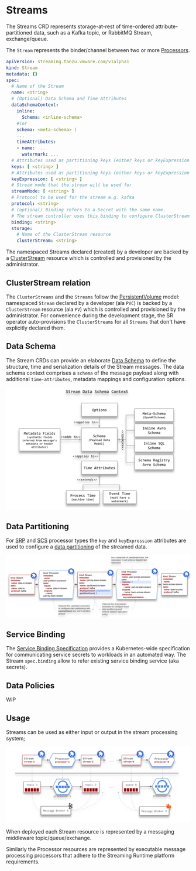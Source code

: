 # Streams

The Streams CRD represents storage-at-rest of time-ordered attribute-partitioned data, such as a Kafka topic, or RabbitMQ Stream, exchange/queue.

The `Stream` represents the binder/channel between two or more [Processors](../processors/overview.md).

```yaml
apiVersion: streaming.tanzu.vmware.com/v1alpha1
kind: Stream
metadata: {}
spec:
  # Name of the Stream
  name: <string>
  # (Optional) Data Schema and Time Attributes
  dataSchemaContext:
    inline:
      Schema: <inline-schema>  
    #(or 
    schema: <meta-schema> )
    ...
    timeAttributes:
    - name: ...
      watermark: ...
  # Attributes used as partitioning keys (either keys or keyExpression is allowed)
  keys: [ <string> ]
  # Attributes used as partitioning keys (either keys or keyExpression is allowed)
  keyExpression: [ <string> ]
  # Stream mode that the stream will be used for
  streamMode: [ <string> ]
  # Protocol to be used for the stream e.g. kafka
  protocol: <string>
  # (optional) Binding refers to a Secret with the same name. 
  # The stream controller uses this binding to configure ClusterStream's auto-creation.
  binding: <string>
  storage:
    # Name of the ClusterStream resource
    clusterStream: <string>
```

The namespaced Streams declared (created) by a developer are backed by a [ClusterStream](../cluster-streams/overview.md) resource which is controlled and provisioned by the administrator.

## ClusterStream relation

The `ClusterStreams` and the `Streams` follow the [PersistentVolume](https://kubernetes.io/docs/concepts/storage/persistent-volumes/) model: namespaced `Stream` declared by a developer (ala `PVC`) is backed by a `ClusterStream` resource (ala `PV`) which is controlled and provisioned by the administrator.
For convenience during the development stage, the SR operator auto-provisions the `ClusterStreams` for all `Streams` that don't have explicitly declared them.

## Data Schema

The Stream CRDs can provide an elaborate [Data Schema](./streaming-data-schema.md) to define the structure, time and serialization details of the Stream messages. 
The data schema context comprises a `schema` of the message payload along with additional `time-attributes`, metadata mappings and configuration options. 

![](./stream-data-schema-context.svg)

## Data Partitioning

For [SRP](../processors/srp/overview.md) and [SCS](../processors/scs/overview.md) processor types the `key` and `keyExpression` attributes are used to configure a [data partitioning](../processors/data-partitioning.md) of the streamed data.

![](../processors/data-partitioning-crd-definitions.svg)

## Service Binding

The [Service Binding Specification](../service-binding/service-binding.md) provides a Kubernetes-wide specification for communicating service secrets to workloads in an automated way.
The Stream `spec.binding` allow to refer existing service binding service (aka secrets).


## Data Policies

WIP

## Usage

Streams can be used as either input or output in the stream processing system;

![Stream Processors](../../sr-deployment-pipeline.svg)

When deployed each Stream resource is represented by a messaging middleware topic/queue/exchange.

Similarly the Processor resources are represented by executable message processing processors that adhere to the Streaming Runtime platform requirements.
